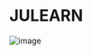 # JULEARN
![image](https://github.com/user-attachments/assets/ecb24c16-d66c-4923-8c5c-b79498c9e609)

